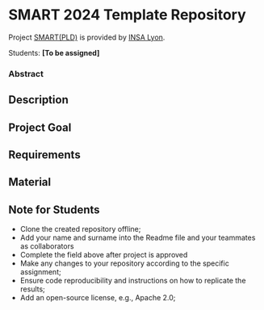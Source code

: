 # SMART 2024 Template Repository

Project [SMART(PLD)](riccardotommasini.com/teaching/smart) is provided by [INSA Lyon](https://www.insa-lyon.fr/).

Students: **[To be assigned]**

### Abstract

## Description 

## Project Goal

## Requirements

## Material

## Note for Students

* Clone the created repository offline;
* Add your name and surname into the Readme file and your teammates as collaborators
* Complete the field above after project is approved
* Make any changes to your repository according to the specific assignment;
* Ensure code reproducibility and instructions on how to replicate the results;
* Add an open-source license, e.g., Apache 2.0;

